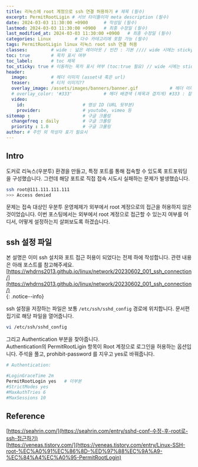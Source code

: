 ```yaml
---
title: 리눅스에 root 계정으로 ssh 연결 허용하기 # 제목 (필수)
excerpt: PermitRootLigin # 서브 타이틀이자 meta description (필수)
date: 2024-03-03 11:30:00 +0900      # 작성일 (필수)
lastmod: 2024-03-03 11:30:00 +0900   # 최종 수정일 (필수)
last_modified_at: 2024-03-03 11:30:00 +0900   # 최종 수정일 (필수)
categories: Linux         # 다수 카테고리에 포함 가능 (필수)
tags: PermitRootLigin linux 리눅스 root ssh 연결 허용                     # 태그 복수개 가능 (필수)
classes:         # wide : 넓은 레이아웃 / 빈칸 : 기본 //// wide 시에는 sticky toc 불가
toc: true        # 목차 표시 여부
toc_label:       # toc 제목
toc_sticky: true # 이동하는 목차 표시 여부 (toc:true 필요) // wide 시에는 sticky toc 불가
header: 
  image:         # 헤더 이미지 (asset내 혹은 url)
  teaser:        # 티저 이미지??
  overlay_image: /assets/images/banners/banner.gif            # 헤더 이미지 (제목과 겹치게)
  # overlay_color: '#333'            # 헤더 배경색 (제목과 겹치게) #333 : 짙은 회색 (필수)
  video:
    id:                      # 영상 ID (URL 뒷부분)
    provider:                # youtube, vimeo 등
sitemap :                    # 구글 크롤링
  changefreq : daily         # 구글 크롤링
  priority : 1.0             # 구글 크롤링
author: # 주인 외 작성자 표기 필요시
---
```

<!--postNo: 20240303_002-->

## Intro  

도커로 리눅스(우분투) 환경을 만들고, 특정 포트를 통해 접속할 수 있도록 포트포워딩을 구성했습니다. 그런데 해당 포트로 직접 접속 시도시 실패하는 문제가 발생했습니다.  

```bash
ssh root@111.111.111.111
>>> Access denied
```

문제는 접속 대상인 우분투 운영체제가 외부에서 root 계정으로의 접근을 허용하지 않은 것이었습니다. 이번 포스팅에서는 외부에서 root 계정으로 접근할 수 있는지 여부를 어디서, 어떻게 설정하는지 살펴보도록 하겠습니다.  


## ssh 설정 파일

본 설명은 이미 ssh 설치와 포트 접근 허용이 되었다는 전제 하에 작성합니다. 관련 내용은 아래 포스트를 참고해주세요.  
[https://whdrns2013.github.io/linux/network/20230602_001_ssh_connection/](https://whdrns2013.github.io/linux/network/20230602_001_ssh_connection/)  
{: .notice--info}

ssh 설정을 저장하는 파일은 보통 `/etc/ssh/sshd_config` 경로에 위치합니다. 문서편집기로 해당 파일을 열어줍니다.  

```bash
vi /etc/ssh/sshd_config
```

그리고 Authentication 부분을 찾아줍니다.  
Authentication의 PermitRootLigin 항목이 Root 계정으로 로그인을 허용하는 옵션입니다. 주석을 풀고, prohibit-password 를 지우고 yes로 바꿔줍니다.  

```bash
# Authentication:

#LoginGraceTime 2m
PermitRootLogin yes   # 이부분
#StrictModes yes
#MaxAuthTries 6
#MaxSessions 10
```


## Reference  

[https://seahrin.com/](https://seahrin.com/entry/sshd-conf-수정-후-root로-ssh-접근하기)  
[https://veneas.tistory.com/](https://veneas.tistory.com/entry/Linux-SSH-root-%EC%A0%91%EC%86%8D-%ED%97%88%EC%9A%A9-%EC%84%A4%EC%A0%95-PermitRootLogin)